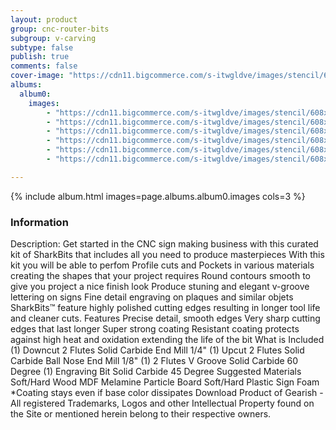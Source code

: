 ```yaml
---
layout: product
group: cnc-router-bits
subgroup: v-carving
subtype: false
publish: true
comments: false
cover-image: "https://cdn11.bigcommerce.com/s-itwgldve/images/stencil/608x608/products/4163/8688/3160-kit_3d_sign_maker_cnc_bit_kit_v2__32251__28908.1675310629.png?c=2"
albums:
  album0:
    images:
        - "https://cdn11.bigcommerce.com/s-itwgldve/images/stencil/608x608/products/4163/8688/3160-kit_3d_sign_maker_cnc_bit_kit_v2__32251__28908.1675310629.png?c=2"
        - "https://cdn11.bigcommerce.com/s-itwgldve/images/stencil/608x608/products/4163/8686/SB-2014-NS_box__66681.1575316613__30213.1675310629.jpg?c=2"
        - "https://cdn11.bigcommerce.com/s-itwgldve/images/stencil/608x608/products/4163/8672/sb_1518_ns_g_w_1__83818.1675310629.png?c=2"
        - "https://cdn11.bigcommerce.com/s-itwgldve/images/stencil/608x608/products/4163/8330/SB-3060__31174.1576258071.1280.1280__88472.1675310629.jpg?c=2"
        - "https://cdn11.bigcommerce.com/s-itwgldve/images/stencil/608x608/products/4163/8708/sb_4502545_ns_g_w_1__97654.1675310630.png?c=2"
        - "https://cdn11.bigcommerce.com/s-itwgldve/images/stencil/608x608/products/4163/8670/sharkbit_tray_1__13091.1579725188__48118.1675310629.jpg?c=2"

---
```


{% include album.html images=page.albums.album0.images cols=3 %}

### Information

Description:
 Get started in the CNC sign making business with this curated kit of SharkBits that includes all you need to produce masterpieces  With this kit you will be able to perfom  Profile cuts and Pockets in various materials creating the shapes that your project requires Round contours smooth to give you project a nice finish look Produce stuning and elegant v-groove lettering on signs Fine detail engraving on plaques and similar objets   SharkBits™ feature highly polished cutting edges resulting in longer tool life and cleaner cuts.  Features  Precise detail, smooth edges Very sharp cutting edges that last longer Super strong coating Resistant coating protects against high heat and oxidation extending the life of the bit  What is Included  (1) Downcut 2 Flutes Solid Carbide End Mill 1/4" (1) Upcut 2 Flutes Solid Carbide Ball Nose End Mill 1/8" (1) 2 Flutes V Groove Solid Carbide 60 Degree (1) Engraving Bit Solid Carbide 45 Degree  Suggested Materials   Soft/Hard Wood MDF Melamine Particle Board Soft/Hard Plastic Sign Foam   *Coating stays even if base color dissipates Download Product of Gearish - All registered Trademarks, Logos and other Intellectual Property found on the Site or mentioned herein belong to their respective owners.  

